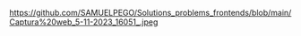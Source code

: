 https://github.com/SAMUELPEGO/Solutions_problems_frontends/blob/main/Captura%20web_5-11-2023_16051_.jpeg
